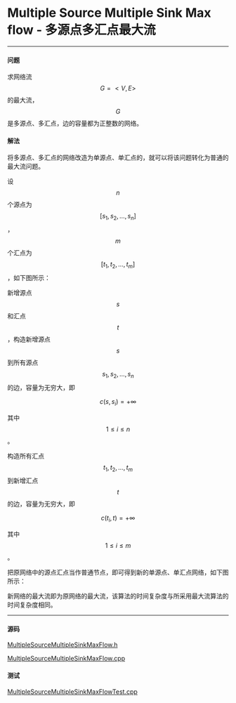 <script type="text/javascript" src="https://cdnjs.cloudflare.com/ajax/libs/mathjax/2.7.1/MathJax.js?config=TeX-AMS-MML_HTMLorMML"></script>

# Multiple Source Multiple Sink Max flow - 多源点多汇点最大流

--------

#### 问题

求网络流$$ G = <V,E> $$的最大流，$$ G $$是多源点、多汇点，边的容量都为正整数的网络。

#### 解法

将多源点、多汇点的网络改造为单源点、单汇点的，就可以将该问题转化为普通的最大流问题。

设$$ n $$个源点为$$ [s_1, s_2, \dots, s_n] $$，$$ m $$个汇点为$$ [t_1, t_2, \dots, t_m] $$，如下图所示：

<!--![MultipleSourceMultipleSinkMaxFlow1.png](../res/MultipleSourceMultipleSinkMaxFlow1.png)-->

新增源点$$ s $$和汇点$$ t $$，构造新增源点$$ s $$到所有源点$$ s_1, s_2, \dots, s_n $$的边，容量为无穷大，即

$$
c(s, s_i) = + \infty
$$

其中$$ 1 \leq i \leq n $$。

构造所有汇点$$ t_1, t_2, \dots, t_m $$到新增汇点$$ t $$的边，容量为无穷大，即

$$
c(t_i, t) = + \infty
$$

其中$$ 1 \leq i \leq m $$。

把原网络中的源点汇点当作普通节点，即可得到新的单源点、单汇点网络，如下图所示：

<!--![MultipleSourceMultipleSinkMaxFlow2.png](../res/MultipleSourceMultipleSinkMaxFlow2.png)-->

新网络的最大流即为原网络的最大流，该算法的时间复杂度与所采用最大流算法的时间复杂度相同。

--------

#### 源码

[MultipleSourceMultipleSinkMaxFlow.h](https://github.com/linrongbin16/Way-to-Algorithm/blob/master/src/GraphTheory/NetworkFlow/MultipleSourceMultipleSinkMaxFlow.h)

[MultipleSourceMultipleSinkMaxFlow.cpp](https://github.com/linrongbin16/Way-to-Algorithm/blob/master/src/GraphTheory/NetworkFlow/MultipleSourceMultipleSinkMaxFlow.cpp)

#### 测试

[MultipleSourceMultipleSinkMaxFlowTest.cpp](https://github.com/linrongbin16/Way-to-Algorithm/blob/master/src/GraphTheory/NetworkFlow/MultipleSourceMultipleSinkMaxFlowTest.cpp)
